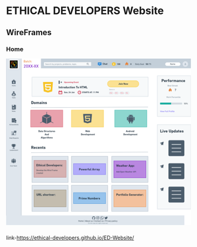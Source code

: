 # ETHICAL DEVELOPERS Website
## WireFrames

### Home
<img src= images/Wireframes/ethical.png>

###
link-https://ethical-developers.github.io/ED-Website/



